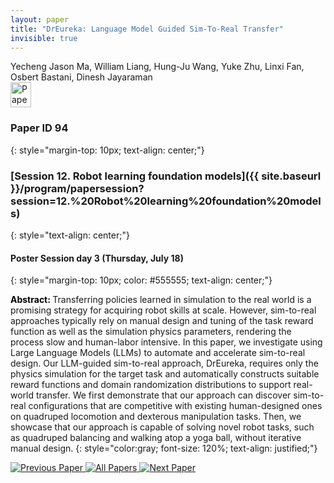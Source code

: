 ```yaml
---
layout: paper
title: "DrEureka: Language Model Guided Sim-To-Real Transfer"
invisible: true
---
```

<div class="paper-authors">
<div class="paper-author-box">
    <div class="paper-author-name">Yecheng Jason Ma, William Liang, Hung-Ju Wang, Yuke Zhu, Linxi Fan, Osbert Bastani, Dinesh Jayaraman</div>
    <div class="paper-author-uni"></div>
</div>

</div><div class="paper-pdf">
                <div> <a href="https://www.roboticsproceedings.org/rss20/p094.pdf"><img src="{{ site.baseurl }}/images/paper_link.png" alt="Paper Website" width = "33"  height = "40"/></a> </div>
                </div>

### Paper ID 94
{: style="margin-top: 10px; text-align: center;"}

### [Session 12. Robot learning foundation models]({{ site.baseurl }}/program/papersession?session=12.%20Robot%20learning%20foundation%20models)
{: style="text-align: center;"}

#### Poster Session day 3 (Thursday, July 18)
{: style="margin-top: 10px; color: #555555; text-align: center;"}

<b style="color: black;">Abstract: </b>Transferring policies learned in simulation to the real world is a promising strategy for acquiring robot skills at scale. However, sim-to-real approaches typically rely on manual design and tuning of the task reward function as well as the simulation physics parameters, rendering the process slow and human-labor intensive. In this paper, we investigate using Large Language Models (LLMs) to automate and accelerate sim-to-real design. Our LLM-guided sim-to-real approach, DrEureka, requires only the physics simulation for the target task and automatically constructs suitable reward functions and domain randomization distributions to support real-world transfer. We first demonstrate that our approach can discover sim-to-real configurations that are competitive with existing human-designed ones on quadruped locomotion and dexterous manipulation tasks. Then, we showcase that our approach is capable of solving novel robot tasks, such as quadruped balancing and walking atop a yoga ball, without iterative manual design.
{: style="color:gray; font-size: 120%; text-align: justified;"}


<div class="paper-menu">
<a href="{{ site.baseurl }}/program/papers/093/"> <img src="{{ site.baseurl }}/images/previous_paper_icon.png" alt="Previous Paper" title="Previous Paper"/> </a>
<a href="{{ site.baseurl }}/program/papers"><img src="{{ site.baseurl }}/images/overview_icon.png" alt="All Papers" title="All Papers"/> </a>
<a href="{{ site.baseurl }}/program/papers/095/"> <img src="{{ site.baseurl }}/images/next_paper_icon.png" alt="Next Paper" title="Next Paper"/> </a>

</div>
